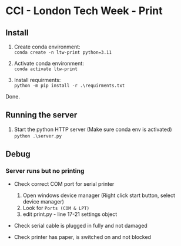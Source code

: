 # CCI - London Tech Week - Print

## Install

1. Create conda environment:  
`conda create -n ltw-print python=3.11`

2. Activate conda environment:  
`conda activate ltw-print`

3. Install requirments:  
`python -m pip install -r .\requirments.txt`

Done.

## Running the server

1. Start the python HTTP server (Make sure conda env is activated)  
`python .\server.py`

## Debug

### Server runs but no printing

- Check correct COM port for serial printer
    1. Open windows device manager (Right click start button, select device manager)
    2. Look for `Ports (COM & LPT)`
    3. edit print.py - line 17-21 settings object

- Check serial cable is plugged in fully and not damaged
- Check printer has paper, is switched on and not blocked